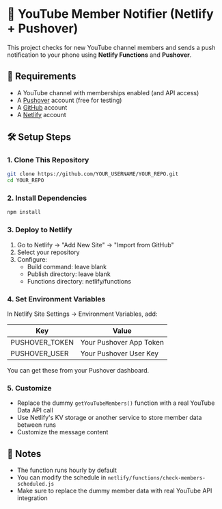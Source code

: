 # 📣 YouTube Member Notifier (Netlify + Pushover)

This project checks for new YouTube channel members and sends a push notification to your phone using **Netlify Functions** and **Pushover**.

## 🔧 Requirements

- A YouTube channel with memberships enabled (and API access)
- A [Pushover](https://pushover.net) account (free for testing)
- A [GitHub](https://github.com) account
- A [Netlify](https://netlify.com) account

## 🛠️ Setup Steps

### 1. Clone This Repository

```bash
git clone https://github.com/YOUR_USERNAME/YOUR_REPO.git
cd YOUR_REPO
```

### 2. Install Dependencies

```bash
npm install
```

### 3. Deploy to Netlify

1. Go to Netlify → "Add New Site" → "Import from GitHub"
2. Select your repository
3. Configure:
   - Build command: leave blank
   - Publish directory: leave blank
   - Functions directory: netlify/functions

### 4. Set Environment Variables

In Netlify Site Settings → Environment Variables, add:

| Key | Value |
|-----|-------|
| PUSHOVER_TOKEN | Your Pushover App Token |
| PUSHOVER_USER | Your Pushover User Key |

You can get these from your Pushover dashboard.

### 5. Customize

- Replace the dummy `getYouTubeMembers()` function with a real YouTube Data API call
- Use Netlify's KV storage or another service to store member data between runs
- Customize the message content

## 📝 Notes

- The function runs hourly by default
- You can modify the schedule in `netlify/functions/check-members-scheduled.js`
- Make sure to replace the dummy member data with real YouTube API integration 
